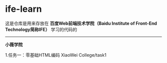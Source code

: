 # ife-learn
这是仓库是用来存放在 **百度Web前端技术学院（Baidu Institute of Front-End Technology简称IFE）** 学习的代码的

---
**小薇学院**

1.任务一：零基础HTML编码 XiaoWei College/task1
